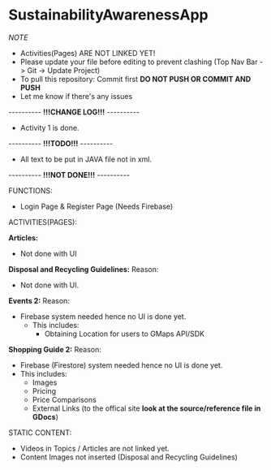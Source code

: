 # SustainabilityAwarenessApp

*NOTE*
- Activities(Pages) ARE NOT LINKED YET!
- Please update your file before editing to prevent clashing (Top Nav Bar -> Git -> Update Project)
- To pull this repository: Commit first **DO NOT PUSH OR COMMIT AND PUSH**
- Let me know if there's any issues

---------- **!!!CHANGE LOG!!!** ----------
- Activity 1 is done.

---------- **!!!TODO!!!** ----------
- All text to be put in JAVA file not in xml.

---------- **!!!NOT DONE!!!** ----------

FUNCTIONS:
- Login Page & Register Page (Needs Firebase)

ACTIVITIES(PAGES):

**Articles:**
- Not done with UI

**Disposal and Recycling Guidelines:**
Reason:
- Not done with UI.

**Events 2:**
Reason: 
- Firebase system needed hence no UI is done yet.
  - This includes:
    - Obtaining Location for users to GMaps API/SDK

**Shopping Guide 2:**
Reason:
- Firebase (Firestore) system needed hence no UI is done yet.
- This includes:
  - Images
  - Pricing
  - Price Comparisons
  - External Links (to the offical site **look at the source/reference file in GDocs**)

STATIC CONTENT:
- Videos in Topics / Articles are not linked yet.
- Content Images not inserted (Disposal and Recycling Guidelines)


